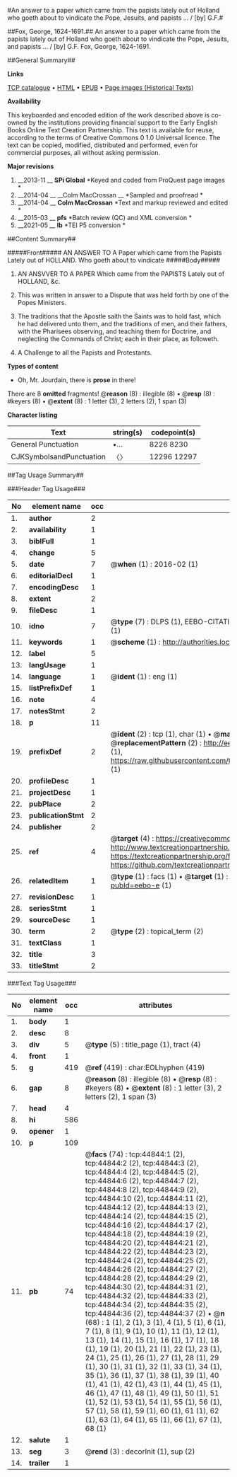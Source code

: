 #An answer to a paper which came from the papists lately out of Holland who goeth about to vindicate the Pope, Jesuits, and papists ... / [by] G.F.#

##Fox, George, 1624-1691.##
An answer to a paper which came from the papists lately out of Holland who goeth about to vindicate the Pope, Jesuits, and papists ... / [by] G.F.
Fox, George, 1624-1691.

##General Summary##

**Links**

[TCP catalogue](http://www.ota.ox.ac.uk/tcp/)  • 
[HTML](http://tei.it.ox.ac.uk/tcp/Texts-HTML/free/A40/A40114.html)  • 
[EPUB](http://tei.it.ox.ac.uk/tcp/Texts-EPUB/free/A40/A40114.epub) • 
[Page images (Historical Texts)](https://historicaltexts.jisc.ac.uk/eebo-10325334e)

**Availability**

This keyboarded and encoded edition of the work described above is co-owned by the
    institutions providing financial support to the Early English Books Online Text Creation
    Partnership. This text is available for reuse, according to the terms of  Creative Commons 0 1.0 Universal
    licence. The text can be copied, modified, distributed and performed, even for commercial
    purposes, all without asking permission.

**Major revisions**

1. __2013-11 __ __SPi Global__ *Keyed and coded from ProQuest page images *
1. __2014-04 __ __Colm MacCrossan __ *Sampled and proofread *
1. __2014-04 __ __Colm MacCrossan__ *Text and markup reviewed and edited *
1. __2015-03 __ __pfs__ *Batch review (QC) and XML conversion *
1. __2021-05 __ __lb__ *TEI P5 conversion *

##Content Summary##

#####Front#####
AN ANSWER TO A Paper which came from the Papists Lately out of HOLLAND. Who goeth about to vindicate
#####Body#####

1. AN ANSVVER TO A PAPER Which came from the PAPISTS Lately out of HOLLAND, &c.

1. This was written in answer to a Dispute that was held forth by one of the Popes Ministers.

1. The traditions that the Apostle saith the Saints was to hold fast, which he had delivered unto them, and the traditions of men, and their fathers, with the Pharisees observing, and teaching them for Doctrine, and neglecting the Commands of Christ; each in their place, as followeth.

1. A Challenge to all the Papists and Protestants.

**Types of content**

  * Oh, Mr. Jourdain, there is **prose** in there!

There are 8 **omitted** fragments! 
 @__reason__ (8) : illegible (8)  •  @__resp__ (8) : #keyers (8)  •  @__extent__ (8) : 1 letter (3), 2 letters (2), 1 span (3)

**Character listing**


|Text|string(s)|codepoint(s)|
|---|---|---|
|General Punctuation|•…|8226 8230|
|CJKSymbolsandPunctuation|〈〉|12296 12297|

##Tag Usage Summary##

###Header Tag Usage###

|No|element name|occ|attributes|
|---|---|---|---|
|1.|__author__|2||
|2.|__availability__|1||
|3.|__biblFull__|1||
|4.|__change__|5||
|5.|__date__|7| @__when__ (1) : 2016-02 (1)|
|6.|__editorialDecl__|1||
|7.|__encodingDesc__|1||
|8.|__extent__|2||
|9.|__fileDesc__|1||
|10.|__idno__|7| @__type__ (7) : DLPS (1), EEBO-CITATION (1), VID (1), EEBO-PROQUEST (1), STC (2), OCLC (1)|
|11.|__keywords__|1| @__scheme__ (1) : http://authorities.loc.gov/ (1)|
|12.|__label__|5||
|13.|__langUsage__|1||
|14.|__language__|1| @__ident__ (1) : eng (1)|
|15.|__listPrefixDef__|1||
|16.|__note__|4||
|17.|__notesStmt__|2||
|18.|__p__|11||
|19.|__prefixDef__|2| @__ident__ (2) : tcp (1), char (1)  •  @__matchPattern__ (2) : ([0-9\-]+):([0-9IVX]+) (1), (.+) (1)  •  @__replacementPattern__ (2) : http://eebo.chadwyck.com/downloadtiff?vid=$1&page=$2 (1), https://raw.githubusercontent.com/textcreationpartnership/Texts/master/tcpchars.xml#$1 (1)|
|20.|__profileDesc__|1||
|21.|__projectDesc__|1||
|22.|__pubPlace__|2||
|23.|__publicationStmt__|2||
|24.|__publisher__|2||
|25.|__ref__|4| @__target__ (4) : https://creativecommons.org/publicdomain/zero/1.0/ (1), http://www.textcreationpartnership.org/docs/. (1), https://textcreationpartnership.org/faq/#faq05 (1), https://github.com/textcreationpartnership (1)|
|26.|__relatedItem__|1| @__type__ (1) : facs (1)  •  @__target__ (1) : https://data.historicaltexts.jisc.ac.uk/view?pubId=eebo-e (1)|
|27.|__revisionDesc__|1||
|28.|__seriesStmt__|1||
|29.|__sourceDesc__|1||
|30.|__term__|2| @__type__ (2) : topical_term (2)|
|31.|__textClass__|1||
|32.|__title__|3||
|33.|__titleStmt__|2||


###Text Tag Usage###

|No|element name|occ|attributes|
|---|---|---|---|
|1.|__body__|1||
|2.|__desc__|8||
|3.|__div__|5| @__type__ (5) : title_page (1), tract (4)|
|4.|__front__|1||
|5.|__g__|419| @__ref__ (419) : char:EOLhyphen (419)|
|6.|__gap__|8| @__reason__ (8) : illegible (8)  •  @__resp__ (8) : #keyers (8)  •  @__extent__ (8) : 1 letter (3), 2 letters (2), 1 span (3)|
|7.|__head__|4||
|8.|__hi__|586||
|9.|__opener__|1||
|10.|__p__|109||
|11.|__pb__|74| @__facs__ (74) : tcp:44844:1 (2), tcp:44844:2 (2), tcp:44844:3 (2), tcp:44844:4 (2), tcp:44844:5 (2), tcp:44844:6 (2), tcp:44844:7 (2), tcp:44844:8 (2), tcp:44844:9 (2), tcp:44844:10 (2), tcp:44844:11 (2), tcp:44844:12 (2), tcp:44844:13 (2), tcp:44844:14 (2), tcp:44844:15 (2), tcp:44844:16 (2), tcp:44844:17 (2), tcp:44844:18 (2), tcp:44844:19 (2), tcp:44844:20 (2), tcp:44844:21 (2), tcp:44844:22 (2), tcp:44844:23 (2), tcp:44844:24 (2), tcp:44844:25 (2), tcp:44844:26 (2), tcp:44844:27 (2), tcp:44844:28 (2), tcp:44844:29 (2), tcp:44844:30 (2), tcp:44844:31 (2), tcp:44844:32 (2), tcp:44844:33 (2), tcp:44844:34 (2), tcp:44844:35 (2), tcp:44844:36 (2), tcp:44844:37 (2)  •  @__n__ (68) : 1 (1), 2 (1), 3 (1), 4 (1), 5 (1), 6 (1), 7 (1), 8 (1), 9 (1), 10 (1), 11 (1), 12 (1), 13 (1), 14 (1), 15 (1), 16 (1), 17 (1), 18 (1), 19 (1), 20 (1), 21 (1), 22 (1), 23 (1), 24 (1), 25 (1), 26 (1), 27 (1), 28 (1), 29 (1), 30 (1), 31 (1), 32 (1), 33 (1), 34 (1), 35 (1), 36 (1), 37 (1), 38 (1), 39 (1), 40 (1), 41 (1), 42 (1), 43 (1), 44 (1), 45 (1), 46 (1), 47 (1), 48 (1), 49 (1), 50 (1), 51 (1), 52 (1), 53 (1), 54 (1), 55 (1), 56 (1), 57 (1), 58 (1), 59 (1), 60 (1), 61 (1), 62 (1), 63 (1), 64 (1), 65 (1), 66 (1), 67 (1), 68 (1)|
|12.|__salute__|1||
|13.|__seg__|3| @__rend__ (3) : decorInit (1), sup (2)|
|14.|__trailer__|1||
